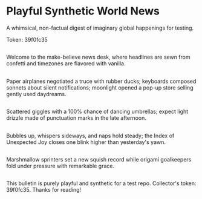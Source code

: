 # Playful Synthetic World News

A whimsical, non-factual digest of imaginary global happenings for testing.

Token: 39f0fc35

## 

Welcome to the make-believe news desk, where headlines are sewn from confetti and timezones are flavored with vanilla.

## 

Paper airplanes negotiated a truce with rubber ducks; keyboards composed sonnets about silent notifications; moonlight opened a pop-up store selling gently used daydreams.

## 

Scattered giggles with a 100% chance of dancing umbrellas; expect light drizzle made of punctuation marks in the late afternoon.

## 

Bubbles up, whispers sideways, and naps hold steady; the Index of Unexpected Joy closes one blink higher than yesterday's yawn.

## 

Marshmallow sprinters set a new squish record while origami goalkeepers fold under pressure with remarkable grace.

## 

This bulletin is purely playful and synthetic for a test repo. Collector's token: 39f0fc35. Thanks for reading!